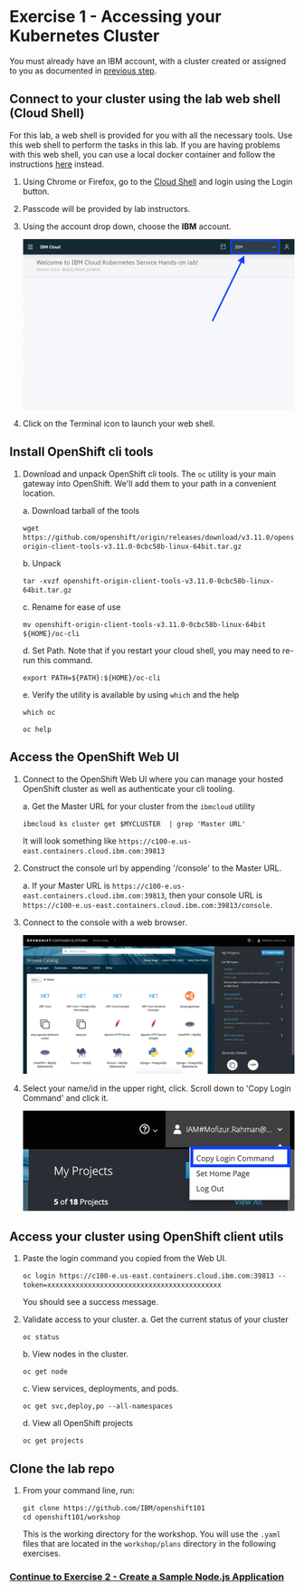 # Exercise 1 - Accessing your Kubernetes Cluster

You must already have an IBM account, with a cluster created or assigned to you as documented in [previous step](../GETSTARTED.md).

## Connect to your cluster using the lab web shell (Cloud Shell)

For this lab, a web shell is provided for you with all the necessary tools. Use this web shell to perform the tasks in this lab. If you are having problems with this web shell, you can use a local docker container and follow the instructions [here](https://github.com/rvennam/istio101/blob/docker-env/workshop/exercise-1/README.md) instead.

1. Using Chrome or Firefox, go to the [Cloud Shell](https://cloudshell-console-ikslab.us-south.cf.cloud.ibm.com/) and login using the Login button.

2. Passcode will be provided by lab instructors.

3. Using the account drop down, choose the **IBM** account.

   ![The Cloud Shell](./images/cloudshell.png)

4. Click on the Terminal icon to launch your web shell.

## Install OpenShift cli tools

1. Download and unpack OpenShift cli tools. The `oc` utility is your main gateway into OpenShift. We'll add them to your path in a convenient location.

    a. Download tarball of the tools

    ```shell
    wget https://github.com/openshift/origin/releases/download/v3.11.0/openshift-origin-client-tools-v3.11.0-0cbc58b-linux-64bit.tar.gz
    ```

    b. Unpack

    ```shell
    tar -xvzf openshift-origin-client-tools-v3.11.0-0cbc58b-linux-64bit.tar.gz
    ```

    c. Rename for ease of use

    ```shell
    mv openshift-origin-client-tools-v3.11.0-0cbc58b-linux-64bit ${HOME}/oc-cli
    ```

    d. Set Path. Note that if you restart your cloud shell, you may need to re-run this command.

    ```shell
    export PATH=${PATH}:${HOME}/oc-cli
    ```

    e. Verify the utility is available by using `which` and the help

    ```shell
    which oc
    ```

    ```shell
    oc help
    ```

## Access the OpenShift Web UI

1. Connect to the OpenShift Web UI where you can manage your hosted OpenShift cluster as well as authenticate your cli tooling.

    a. Get the Master URL for your cluster from the `ibmcloud` utility

    ```shell
    ibmcloud ks cluster get $MYCLUSTER  | grep 'Master URL'
    ```

    It will look something like `https://c100-e.us-east.containers.cloud.ibm.com:39813`

2. Construct the console url by appending '/console' to the Master URL.

    a. If your Master URL is `https://c100-e.us-east.containers.cloud.ibm.com:39813`, then your console URL is `https://c100-e.us-east.containers.cloud.ibm.com:39813/console`.

3. Connect to the console with a web browser.

    ![The OpenShift Web UI](./images/openshift-console.png)

4. Select your name/id in the upper right, click. Scroll down to 'Copy Login Command' and click it.

    ![The login command](./images/copy-login.png)

## Access your cluster using OpenShift client utils

1. Paste the login command you copied from the Web UI.

    ```shell
    oc login https://c100-e.us-east.containers.cloud.ibm.com:39813 --token=xxxxxxxxxxxxxxxxxxxxxxxxxxxxxxxxxxxxxxxxxxx
    ```

    You should see a success message.

2. Validate access to your cluster.
    a. Get the current status of your cluster

    ```shell
    oc status
    ```

    b.  View nodes in the cluster.

    ```shell
    oc get node
    ```

    c.  View services, deployments, and pods.

    ```shell
    oc get svc,deploy,po --all-namespaces
    ```

    d. View all OpenShift projects

    ```shell
    oc get projects
    ```

## Clone the lab repo

1. From your command line, run:

    ```shell
    git clone https://github.com/IBM/openshift101
    cd openshift101/workshop
    ```

    This is the working directory for the workshop. You will use the `.yaml` files that are located in the `workshop/plans` directory in the following exercises.

### [Continue to Exercise 2 - Create a Sample Node.js Application](../exercise-2/README.md)
